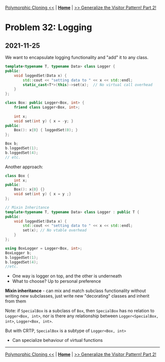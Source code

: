 [Polymorphic Cloning <<](./problem_31.md) | [**Home**](../README.md) | [>> Generalize the Visitor Pattern! Part 2!](./problem_33.md)

# Problem 32: Logging
## **2021-11-25**

We want to encapsulate logging functionality and "add" it to any class.

```C++
template<typename T, typename Data> class Logger {
public:
    void loggedSet(Data x) {
        std::cout << "setting data to " << x << std::endl;
        static_cast<T*>(this)->set(x);  // No virtual call overhead
    }
};

class Box: public Logger<Box, int> {
    friend class Logger<Box, int>;
    
    int x;
    void set(int y) { x = -y; }
public:
    Box(): x{0} { loggedSet(0); }
};

Box b;
b.loggedSet(1);
b.loggedSet(4);
// etc.
```

Another approach:

```C++
class Box {
    int x;
public:
    Box(): x{0} {}
    void set(int y) { x = y ;}
};

// Mixin Inheritance
template<typename T, typename Data> class Logger : public T {
public:
    void loggedSet(Data x) {
        std::cout << "setting data to " << x << std::endl;
        set(x); // No vtable overhead
    } 
};

using BoxLogger = Logger<Box, int>;
BoxLogger b;
b.loggedSet(1);
b.loggedSet(4);
//etc.
```
- One way is logger on top, and the other is underneath
- What to choose? Up to personal preference 

**Mixin inheritance** - can mix and match subclass functionality without writing new subclasses, just write new "decorating" classes and inherit from them

Note: if `SpecialBox` is a subclass of `Box`, then `SpecialBox` has no relation to `Logger<Box, int>`, nor is there any relationship between `Logger<SpecialBox, int>`, `Logger<Box, int>`.

But with CRTP, `SpecialBox` is a subtype of `Logger<Box, int>`
- Can specialize behaviour of virtual functions

---
[Polymorphic Cloning <<](./problem_31.md) | [**Home**](../README.md) | [>> Generalize the Visitor Pattern! Part 2!](./problem_33.md)
